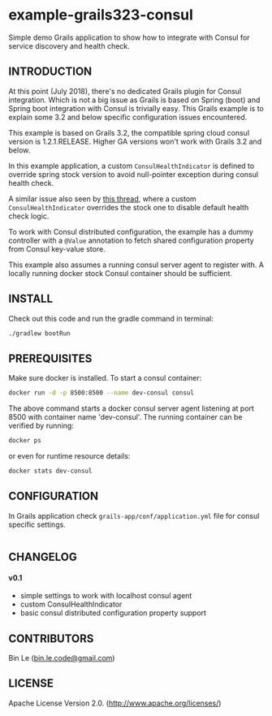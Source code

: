 # example-grails323-consul

Simple demo Grails application to show how to integrate with Consul for service discovery and health check.
 
## INTRODUCTION 

At this point (July 2018), there's no dedicated Grails plugin for Consul integration. Which is not a big issue as Grails is based on Spring (boot) and Spring boot integration with Consul is trivially easy.
This Grails example is to explain some 3.2 and below specific configuration issues encountered. 

This example is based on Grails 3.2, the compatible spring cloud consul version is 1.2.1.RELEASE. Higher GA versions won't work with Grails 3.2 and below.

In this example application, a custom ```ConsulHealthIndicator``` is defined to override spring stock version to avoid null-pointer exception during consul health check.

A similar issue also seen by [this thread](https://github.com/spring-cloud/spring-cloud-consul/issues/234), where a custom ```ConsulHealthIndicator``` overrides the stock one to disable default health check logic. 

To work with Consul distributed configuration, the example has a dummy controller with a ```@Value``` annotation to fetch shared configuration property from Consul key-value store.  

This example also assumes a running consul server agent to register with. A locally running docker stock Consul container should be sufficient. 


## INSTALL

Check out this code and run the gradle command in terminal:

```bash
./gradlew bootRun
```

## PREREQUISITES

Make sure docker is installed. To start a consul container:
```bash
docker run -d -p 8500:8500 --name dev-consul consul
```
The above command starts a docker consul server agent listening at port 8500 with container name 'dev-consul'.
The running container can be verified by running:
```bash
docker ps
```
or even for runtime resource details:
```bash
docker stats dev-consul
```

## CONFIGURATION


In Grails application check ```grails-app/conf/application.yml``` file for consul specific settings.

```yaml

```

## CHANGELOG

#### v0.1
* simple settings to work with localhost consul agent
* custom ConsulHealthIndicator
* basic consul distributed configuration property support


## CONTRIBUTORS

Bin Le (bin.le.code@gmail.com)


## LICENSE

Apache License Version 2.0. (http://www.apache.org/licenses/)


